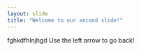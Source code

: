 ```yaml
---
layout: slide
title: "Welcome to our second slide!"
---
```

fghkdfhlnjhgd
Use the left arrow to go back!

